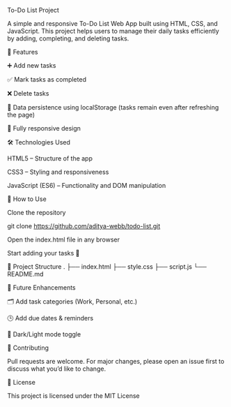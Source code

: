  To-Do List Project

A simple and responsive To-Do List Web App built using HTML, CSS, and JavaScript.
This project helps users to manage their daily tasks efficiently by adding, completing, and deleting tasks.

🚀 Features

➕ Add new tasks

✅ Mark tasks as completed

❌ Delete tasks

💾 Data persistence using localStorage (tasks remain even after refreshing the page)

📱 Fully responsive design

🛠️ Technologies Used

HTML5 – Structure of the app

CSS3 – Styling and responsiveness

JavaScript (ES6) – Functionality and DOM manipulation



🎯 How to Use

Clone the repository

git clone https://github.com/aditya-webb/todo-list.git


Open the index.html file in any browser

Start adding your tasks 🎉

📂 Project Structure
.
├── index.html
├── style.css
├── script.js
└── README.md

🌟 Future Enhancements

🗂️ Add task categories (Work, Personal, etc.)

🕒 Add due dates & reminders

🎨 Dark/Light mode toggle

🤝 Contributing

Pull requests are welcome. For major changes, please open an issue first to discuss what you’d like to change.

📜 License

This project is licensed under the MIT License
